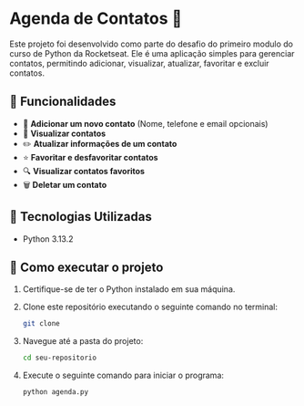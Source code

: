 # Agenda de Contatos 📒

Este projeto foi desenvolvido como parte do desafio do primeiro modulo do curso de Python da Rocketseat. Ele é uma aplicação simples para gerenciar contatos, permitindo adicionar, visualizar, atualizar, favoritar e excluir contatos.

## 📌 Funcionalidades

- 📇 **Adicionar um novo contato** (Nome, telefone e email opcionais)
- 👀 **Visualizar contatos**
- ✏️ **Atualizar informações de um contato**
- ⭐ **Favoritar e desfavoritar contatos**
- 🔍 **Visualizar contatos favoritos**
- 🗑 **Deletar um contato**

## 🚀 Tecnologias Utilizadas

- Python 3.13.2

## 📂 Como executar o projeto

1. Certifique-se de ter o Python instalado em sua máquina.
2. Clone este repositório executando o seguinte comando no terminal:

   ```bash
   git clone 
   ```

3. Navegue até a pasta do projeto:

   ```bash
   cd seu-repositorio
   ```

4. Execute o seguinte comando para iniciar o programa:

   ```bash
   python agenda.py
   ```




